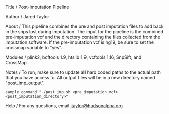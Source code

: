 Title / Post-Imputation Pipeline

Author / Jared Taylor

About / This pipeline combines the pre and post imputation files to add back in the snps lost during imputation. The input for the pipeline is the combined pre-imputation vcf and the directory containing the files collected from the imputation software. If the pre-imputation vcf is hg19, be sure to set the crossmap variable to "yes".  

Modules / plink2, bcftools 1.9, htslib 1.9, vcftools 1.16, SnpSift, and CrossMap

Notes / To run, make sure to update all hard coded paths to the actual path that you have access to. All output files will be in a new directory named "post_imp_output". 

	sample command "./post_imp.sh <pre_imputation_vcf> <post_imputation_directory>"

Help / For any questions, email jtaylor@hudsonalpha.org

